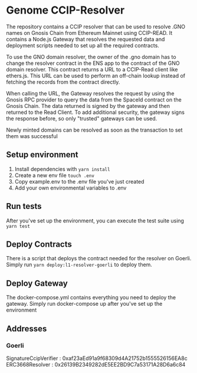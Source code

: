 # Genome CCIP-Resolver

The repository contains a CCIP resolver that can be used to resolve .GNO names on Gnosis Chain from Ethereum Mainnet using CCIP-READ. It contains a Node.js Gateway that resolves the requested data and deployment scripts needed to set up all the required contracts.


To use the GNO domain resolver, the owner of the .gno domain has to change the resolver contract in the ENS app to the contract of the GNO domain resolver. This contract returns a URL to a CCIP-Read client like ethers.js. This URL can be used to perform an off-chain lookup instead of fetching the records from the contract directly.

When calling the URL, the Gateway resolves the request by using the Gnosis RPC provider to query the data from the SpaceId contract on the Gnosis Chain. The data returned is signed by the gateway and then returned to the Read Client. To add additional security, the gateway signs the response before, so only "trusted" gateways can be used.

Newly minted domains can be resolved as soon as the transaction to set them was successful

## Setup environment
1. Install dependencies with ```yarn install```
2. Create a new env file  ```touch .env```
3. Copy example.env to the .env file you've just created
4. Add your own environmental variables to .env

## Run tests
After you've set up the environment, you can execute the test suite using ```yarn test```

## Deploy Contracts
There is a script that deploys the contract needed for the resolver on Goerli.
Simply run ```yarn deploy:l1-resolver-goerli``` to deploy them. 

## Deploy Gateway
The docker-compose.yml contains everything you need to deploy the gateway. Simply run docker-compose up after you've set up the environment

## Addresses

### Goerli
SignatureCcipVerifier : 0xaf23aEd91a9f68309d4A21752b1555526156EA8c
ERC3668Resolver : 0x26139B2349282dE5EE2BD9C7a53171A28D6a6c84
